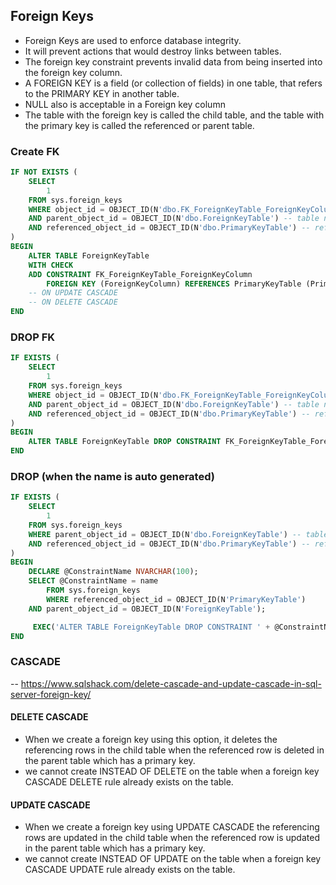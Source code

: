 ## Foreign Keys
- Foreign Keys are used to enforce database integrity.
- It will prevent actions that would destroy links between tables. 
- The foreign key constraint prevents invalid data from being inserted into the foreign key column.
- A FOREIGN KEY is a field (or collection of fields) in one table, that refers to the PRIMARY KEY in another table.
- NULL also is acceptable in a Foreign key column
- The table with the foreign key is called the child table, and the table with the primary key is called the referenced or parent table.
### Create FK
```sql
IF NOT EXISTS (
    SELECT 
        1
    FROM sys.foreign_keys 
    WHERE object_id = OBJECT_ID(N'dbo.FK_ForeignKeyTable_ForeignKeyColumn') -- foreign key constraint name
    AND parent_object_id = OBJECT_ID(N'dbo.ForeignKeyTable') -- table name
    AND referenced_object_id = OBJECT_ID(N'dbo.PrimaryKeyTable') -- referenced table name
)
BEGIN
    ALTER TABLE ForeignKeyTable 
    WITH CHECK
    ADD CONSTRAINT FK_ForeignKeyTable_ForeignKeyColumn
        FOREIGN KEY (ForeignKeyColumn) REFERENCES PrimaryKeyTable (PrimaryKeyColumn);
    -- ON UPDATE CASCADE
    -- ON DELETE CASCADE
END
```
### DROP FK
```sql
IF EXISTS (
    SELECT 
        1
    FROM sys.foreign_keys 
    WHERE object_id = OBJECT_ID(N'dbo.FK_ForeignKeyTable_ForeignKeyColumn') -- foreign key constraint name
    AND parent_object_id = OBJECT_ID(N'dbo.ForeignKeyTable') -- table name
    AND referenced_object_id = OBJECT_ID(N'dbo.PrimaryKeyTable') -- referenced table name
)
BEGIN
    ALTER TABLE ForeignKeyTable DROP CONSTRAINT FK_ForeignKeyTable_ForeignKeyColumn;
END
```

### DROP (when the name is auto generated)
```sql
IF EXISTS (
    SELECT 
        1
    FROM sys.foreign_keys 
    WHERE parent_object_id = OBJECT_ID(N'dbo.ForeignKeyTable') -- table name
    AND referenced_object_id = OBJECT_ID(N'dbo.PrimaryKeyTable') -- referenced table name
)
BEGIN
    DECLARE @ConstraintName NVARCHAR(100);
    SELECT @ConstraintName = name
		FROM sys.foreign_keys 
		WHERE referenced_object_id = OBJECT_ID(N'PrimaryKeyTable')
	AND parent_object_id = OBJECT_ID(N'ForeignKeyTable');

	 EXEC('ALTER TABLE ForeignKeyTable DROP CONSTRAINT ' + @ConstraintName)
END
```

### CASCADE
-- https://www.sqlshack.com/delete-cascade-and-update-cascade-in-sql-server-foreign-key/
#### DELETE CASCADE
- When we create a foreign key using this option, it deletes the referencing rows in the child table when the referenced row is deleted in the parent table which has a primary key.
- we cannot create INSTEAD OF DELETE on the table when a foreign key CASCADE DELETE rule already exists on the table.
#### UPDATE CASCADE
- When we create a foreign key using UPDATE CASCADE the referencing rows are updated in the child table when the referenced row is updated in the parent table which has a primary key.
- we cannot create INSTEAD OF UPDATE on the table when a foreign key CASCADE UPDATE rule already exists on the table.

